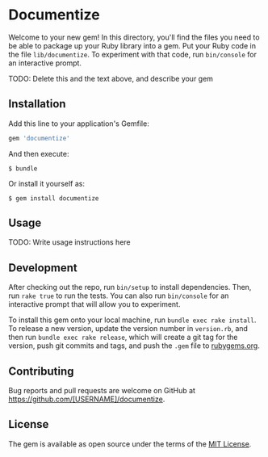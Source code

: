 # Documentize

Welcome to your new gem! In this directory, you'll find the files you need to be able to package up your Ruby library into a gem. Put your Ruby code in the file `lib/documentize`. To experiment with that code, run `bin/console` for an interactive prompt.

TODO: Delete this and the text above, and describe your gem

## Installation

Add this line to your application's Gemfile:

```ruby
gem 'documentize'
```

And then execute:

    $ bundle

Or install it yourself as:

    $ gem install documentize

## Usage

TODO: Write usage instructions here

## Development

After checking out the repo, run `bin/setup` to install dependencies. Then, run `rake true` to run the tests. You can also run `bin/console` for an interactive prompt that will allow you to experiment.

To install this gem onto your local machine, run `bundle exec rake install`. To release a new version, update the version number in `version.rb`, and then run `bundle exec rake release`, which will create a git tag for the version, push git commits and tags, and push the `.gem` file to [rubygems.org](https://rubygems.org).

## Contributing

Bug reports and pull requests are welcome on GitHub at https://github.com/[USERNAME]/documentize.


## License

The gem is available as open source under the terms of the [MIT License](http://opensource.org/licenses/MIT).

